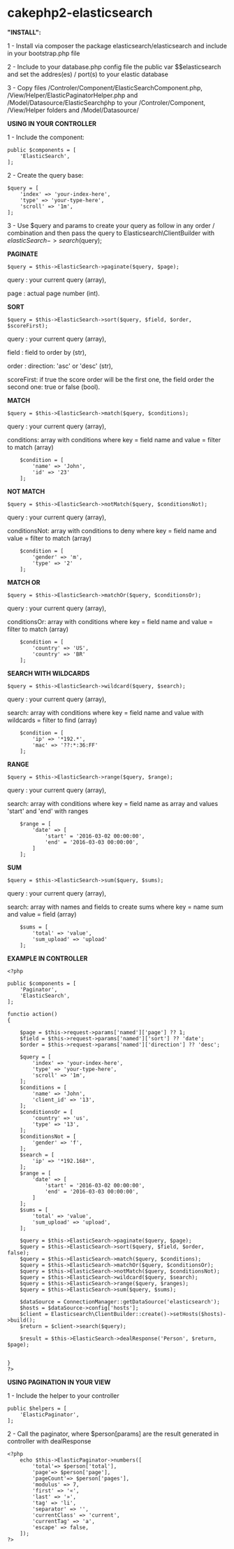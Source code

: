 # cakephp2-elasticsearch

**"INSTALL":**

1 - Install via composer the package elasticsearch/elasticsearch and include in your bootstrap.php file

2 - Include to your database.php config file the public var $$elasticsearch and set the addres(es) / port(s) to your elastic database

3 - Copy files /Controler/Component/ElasticSearchComponent.php, /View/Helper/ElasticPaginatorHelper.php and /Model/Datasource/ElasticSearchṗhp to your
    /Controler/Component, /View/Helper folders and /Model/Datasource/ 
    
**USING IN YOUR CONTROLLER**

1 - Include the component:
```
public $components = [
    'ElasticSearch',
];
```

2 - Create the query base:
```
$query = [
    'index' => 'your-index-here',
    'type' => 'your-type-here',
    'scroll' => '1m',
];
```

3 - Use $query and params to create your query as follow in any order / combination and then pass the query to Elasticsearch\ClientBuilder with $elasticSearch->search($query);

**PAGINATE**
```
$query = $this->ElasticSearch->paginate($query, $page);
```
query : your current query (array),

page : actual page number (int).

**SORT**
```
$query = $this->ElasticSearch->sort($query, $field, $order, $scoreFirst);
```
query : your current query (array),

field : field to order by (str),

order : direction: 'asc' or 'desc' (str),

scoreFirst: if true the score order will be the first one, the field order the second one: true or false (bool). 


**MATCH**
```
$query = $this->ElasticSearch->match($query, $conditions);
```
query : your current query (array),

conditions: array with conditions where key = field name and value = filter to match (array)
```
    $condition = [
        'name' => 'John',
        'id' => '23'
    ];
```

**NOT MATCH**
```
$query = $this->ElasticSearch->notMatch($query, $conditionsNot);
```
query : your current query (array),

conditionsNot: array with conditions to deny where key = field name and value = filter to match (array)
```
    $condition = [
        'gender' => 'm',
        'type' => '2'
    ];
```

**MATCH OR**
```
$query = $this->ElasticSearch->matchOr($query, $conditionsOr);
```
query : your current query (array),

conditionsOr: array with conditions where key = field name and value = filter to match (array)
```
    $condition = [
        'country' => 'US',
        'country' => 'BR'
    ];
```

**SEARCH WITH WILDCARDS**
```
$query = $this->ElasticSearch->wildcard($query, $search);
```
query : your current query (array),

search: array with conditions where key = field name and value with wildcards = filter to find (array)
```
    $condition = [
        'ip' => '*192.*',
        'mac' => '??:*:36:FF'
    ];
```

**RANGE**
```    
$query = $this->ElasticSearch->range($query, $range);
```
query : your current query (array),

search: array with conditions where key = field name as array and values 'start' and 'end' with ranges
```
    $range = [
        'date' => [
            'start' = '2016-03-02 00:00:00',
            'end' = '2016-03-03 00:00:00',
        ]
    ];
```

**SUM**
```
$query = $this->ElasticSearch->sum($query, $sums);
```
query : your current query (array),

search: array with names and fields to create sums where key = name sum and value  = field (array)
```
    $sums = [
        'total' => 'value',
        'sum_upload' => 'upload'
    ];
```
    
**EXAMPLE IN CONTROLLER**
```
<?php

public $components = [
    'Paginator',
    'ElasticSearch',
];

functio action()
{

    $page = $this->request->params['named']['page'] ?? 1;
    $field = $this->request->params['named']['sort'] ?? 'date';
    $order = $this->request->params['named']['direction'] ?? 'desc';

    $query = [
        'index' => 'your-index-here',
        'type' => 'your-type-here',
        'scroll' => '1m',
    ];
    $conditions = [
        'name' => 'John',
        'client_id' => '13',
    ];
    $conditionsOr = [
        'country' => 'us',
        'type' => '13',
    ];
    $conditionsNot = [
        'gender' => 'f',
    ];
    $search = [
        'ip' => '*192.168*',
    ];
    $range = [
        'date' => [
            'start' = '2016-03-02 00:00:00',
            'end' = '2016-03-03 00:00:00',
        ]
    ];
    $sums = [
        'total' => 'value',
        'sum_upload' => 'upload',
    ];
    
    $query = $this->ElasticSearch->paginate($query, $page);
    $query = $this->ElasticSearch->sort($query, $field, $order, false);
    $query = $this->ElasticSearch->match($query, $conditions);
    $query = $this->ElasticSearch->matchOr($query, $conditionsOr);
    $query = $this->ElasticSearch->notMatch($query, $conditionsNot);
    $query = $this->ElasticSearch->wildcard($query, $search);
    $query = $this->ElasticSearch->range($query, $ranges);
    $query = $this->ElasticSearch->sum($query, $sums);
    
    $dataSource = ConnectionManager::getDataSource('elasticsearch');
    $hosts = $dataSource->config['hosts'];
    $client = Elasticsearch\ClientBuilder::create()->setHosts($hosts)->build();
    $return = $client->search($query);
    
    $result = $this->ElasticSearch->dealResponse('Person', $return, $page);
    
    
}
?>
```

**USING PAGINATION IN YOUR VIEW**

1 - Include the helper to your controller
```
public $helpers = [
    'ElasticPaginator',
];
```

2 - Call the paginator, where $person[params] are the result generated in controller with dealResponse
```
<?php
    echo $this->ElasticPaginator->numbers([
        'total'=> $person['total'],
        'page'=> $person['page'],
        'pageCount'=> $person['pages'],
        'modulus' => 7,
        'first' => '«',
        'last' => '»',
        'tag' => 'li',
        'separator' => '',
        'currentClass' => 'current',
        'currentTag' => 'a',
        'escape' => false,
    ]);
?>
```
